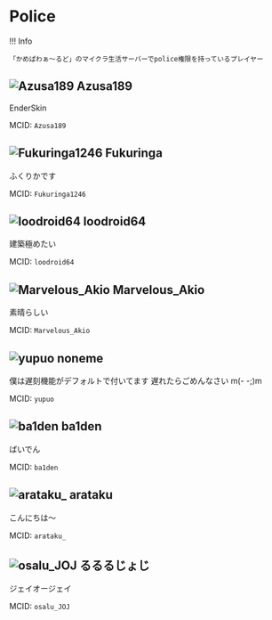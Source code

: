 # Police

!!! Info

    「かめぱわぁ～るど」のマイクラ生活サーバーでpolice権限を持っているプレイヤー

## ![Azusa189](https://minotar.net/helm/a921cd1989e74c5bbd2cd87d1e3ac23e/25) Azusa189

EnderSkin

MCID: `Azusa189`

## ![Fukuringa1246](https://minotar.net/helm/01dc402b1cab416d9f1c2c948dd834fd/25) Fukuringa

ふくりかです

MCID: `Fukuringa1246`

## ![loodroid64](https://minotar.net/helm/84a4d1fd03404fdb99589d1b755b7c1a/25) loodroid64

建築極めたい

MCID: `loodroid64`

## ![Marvelous_Akio](https://minotar.net/helm/fcc580e66e1f4ab9a8c2f66f983d93e8/25) Marvelous_Akio

素晴らしい

MCID: `Marvelous_Akio`

## ![yupuo](https://minotar.net/helm/a7f4aec4d5e748e9aa40186f361eb0f3/25) noneme

僕は遅刻機能がデフォルトで付いてます
遅れたらごめんなさい m(- -;)m

MCID: `yupuo`

## ![ba1den](https://minotar.net/helm/bb12c87bd11642e28870b43ad1d818a6/25) ba1den

ばいでん

MCID: `ba1den`

## ![arataku_](https://minotar.net/helm/4a25c68901514a17bd09f9199ce6b5e6/25) arataku

こんにちは～

MCID: `arataku_`

## ![osalu_JOJ](https://minotar.net/helm/64eb5161171d45958414418df6bb5a35/25) るるるじょじ

ジェイオージェイ

MCID: `osalu_JOJ`
